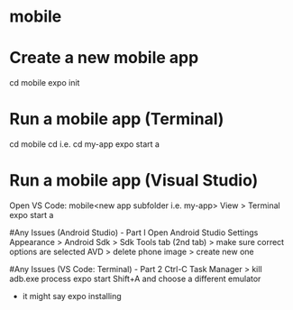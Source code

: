 # mobile

# Create a new mobile app
cd mobile
expo init

# Run a mobile app (Terminal)
cd mobile
cd <new app subfolder i.e. my-app> i.e. cd my-app
expo start
a

# Run a mobile app (Visual Studio)
Open VS Code: mobile\<new app subfolder i.e. my-app>
View > Terminal
expo start
a

#Any Issues (Android Studio) - Part I
Open Android Studio
Settings
Appearance > Android Sdk > Sdk Tools tab (2nd tab) > make sure correct options are selected
AVD > delete phone image > create new one

#Any Issues (VS Code: Terminal) - Part 2
Ctrl-C
Task Manager > kill adb.exe process
expo start
Shift+A and choose a different emulator
  - it might say expo installing
